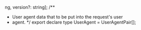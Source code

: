 ng, version?: string];
/**
 * User agent data that to be put into the request's user
 * agent.
 */
export declare type UserAgent = UserAgentPair[];
                                                                                                                                                                                                                                                                                                                                                                                                                                                                                                                                                                                                                                                                                                                                                                                                                                                                                                                                                                                                                                                                                                                                                                                    
